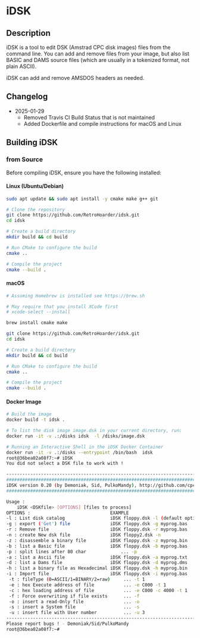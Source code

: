 # iDSK

## Description
iDSK is a tool to edit DSK (Amstrad CPC disk images) files from the command
line. You can add and remove files from your image, but also list BASIC and
DAMS source files (which are usually in a tokenized format, not plain ASCII).

iDSK can add and remove AMSDOS headers as needed.

## Changelog
 - 2025-01-29 
    - Removed Travis CI Build Status that is not maintained
    - Added Dockerfile and compile instructions for macOS and Linux

## **Building iDSK**

### **from Source**
Before compiling iDSK, ensure you have the following installed:

#### **Linux (Ubuntu/Debian)**
```bash
sudo apt update && sudo apt install -y cmake make g++ git

# Clone the repository
git clone https://github.com/RetroHoarder/idsk.git
cd idsk

# Create a build directory
mkdir build && cd build

# Run CMake to configure the build
cmake ..

# Compile the project
cmake --build .
```

#### **macOS**
```bash
# Assuming Homebrew is installed see https://brew.sh

# May require that you install XCode first
# xcode-select --install

brew install cmake make 

git clone https://github.com/RetroHoarder/idsk.git
cd idsk

# Create a build directory
mkdir build && cd build

# Run CMake to configure the build
cmake ..

# Compile the project
cmake --build .
```

#### **Docker Image**
```bash
# Build the image
docker build -t idsk .

# To list the disk image image.dsk in your current directory, run:
docker run -it -v .:/disks idsk  -l /disks/image.dsk

# Running an Interactive Shell in the iDSK Docker Container
docker run -it -v .:/disks --entrypoint /bin/bash  idsk
root@36bea02a08f7:~# iDSK
You did not select a DSK file to work with !

--------------------------------------------------------------------------------
################################################################################
iDSK version 0.20 (by Demoniak, Sid, PulkoMandy), http://github.com/cpcsdk
################################################################################

Usage :
	iDSK <DSKfile> [OPTIONS] [files to process]
OPTIONS :                              EXAMPLE
-l : List disk catalog                 iDSK floppy.dsk -l (default option is no option is set)
-g : export ('Get') file               iDSK floppy.dsk -g myprog.bas
-r : Remove file                       iDSK floppy.dsk -r myprog.bas
-n : create New dsk file               iDSK floppy2.dsk -n
-z : disassemble a binary file         iDSK floppy.dsk -z myprog.bin
-b : list a Basic file                 iDSK floppy.dsk -b myprog.bas
-p : split lines after 80 char             ... -p
-a : list a Ascii file                 iDSK floppy.dsk -a myprog.txt
-d : list a Dams file                  iDSK floppy.dsk -d myprog.dms
-h : list a binary file as Hexadecimal iDSK floppy.dsk -h myprog.bin
-i : Import file                       iDSK floppy.dsk -i myprog.bas
 -t : fileType (0=ASCII/1=BINARY/2=raw)     ... -t 1
 -e : hex Execute address of file           ... -e C000 -t 1
 -c : hex loading address of file           ... -e C000 -c 4000 -t 1
 -f : Force overwriting if file exists      ... -f
 -o : insert a read-Only file               ... -o
 -s : insert a System file                  ... -s
 -u : insert file with User number          ... -u 3
--------------------------------------------------------------------------------
Please report bugs ! - Demoniak/Sid/PulkoMandy
root@36bea02a08f7:~#
```